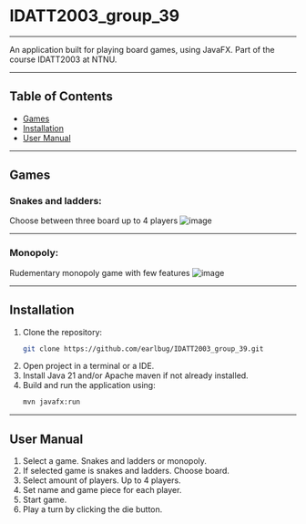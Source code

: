 # IDATT2003_group_39

---

An application built for playing board games, using JavaFX. Part of the course IDATT2003 at NTNU. 

---

## Table of Contents
- [Games](#games)
- [Installation](#installation)
- [User Manual](#user-manual)

---

## Games

### Snakes and ladders:
  Choose between three board up to 4 players
  ![image](https://github.com/user-attachments/assets/ed7f4415-c5bd-4f84-bf89-748fd1f9c01e)

---

### Monopoly:
  Rudementary monopoly game with few features
  ![image](https://github.com/user-attachments/assets/a889e95e-491e-4956-8528-244dd2342823)

---

## Installation
1. Clone the repository:
   ```bash
   git clone https://github.com/earlbug/IDATT2003_group_39.git
   ```
2. Open project in a terminal or a IDE.
3. Install Java 21 and/or Apache maven if not already installed.
4. Build and run the application using:
   ```bash
   mvn javafx:run
   ```

---

## User Manual

1. Select a game. Snakes and ladders or monopoly.
2. If selected game is snakes and ladders. Choose board.
3. Select amount of players. Up to 4 players.
4. Set name and game piece for each player.
5. Start game.
6. Play a turn by clicking the die button.
